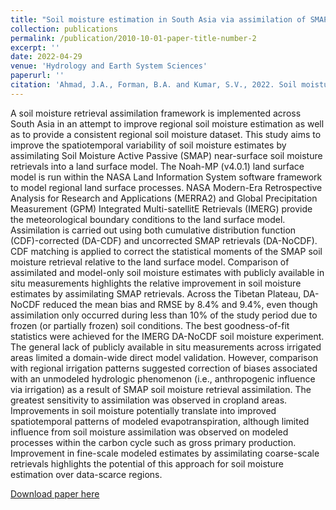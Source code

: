 ```yaml
---
title: "Soil moisture estimation in South Asia via assimilation of SMAP retrievals"
collection: publications
permalink: /publication/2010-10-01-paper-title-number-2
excerpt: ''
date: 2022-04-29
venue: 'Hydrology and Earth System Sciences'
paperurl: ''
citation: 'Ahmad, J.A., Forman, B.A. and Kumar, S.V., 2022. Soil moisture estimation in South Asia via assimilation of SMAP retrievals. Hydrology and Earth System Sciences, 26(8), pp.2221-2243.'
---
```

A soil moisture retrieval assimilation framework is implemented across South Asia in an attempt to improve regional soil moisture estimation as well as to provide a consistent regional soil moisture dataset. This study aims to improve the spatiotemporal variability of soil moisture estimates by assimilating Soil Moisture Active Passive (SMAP) near-surface soil moisture retrievals into a land surface model. The Noah-MP (v4.0.1) land surface model is run within the NASA Land Information System software framework to model regional land surface processes. NASA Modern-Era Retrospective Analysis for Research and Applications (MERRA2) and Global Precipitation Measurement (GPM) Integrated Multi-satellitE Retrievals (IMERG) provide the meteorological boundary conditions to the land surface model. Assimilation is carried out using both cumulative distribution function (CDF)-corrected (DA-CDF) and uncorrected SMAP retrievals (DA-NoCDF). CDF matching is applied to correct the statistical moments of the SMAP soil moisture retrieval relative to the land surface model. Comparison of assimilated and model-only soil moisture estimates with publicly available in situ measurements highlights the relative improvement in soil moisture estimates by assimilating SMAP retrievals. Across the Tibetan Plateau, DA-NoCDF reduced the mean bias and RMSE by 8.4% and 9.4%, even though assimilation only occurred during less than 10% of the study period due to frozen (or partially frozen) soil conditions. The best goodness-of-fit statistics were achieved for the IMERG DA-NoCDF soil moisture experiment. The general lack of publicly available in situ measurements across irrigated areas limited a domain-wide direct model validation. However, comparison with regional irrigation patterns suggested correction of biases associated with an unmodeled hydrologic phenomenon (i.e., anthropogenic influence via irrigation) as a result of SMAP soil moisture retrieval assimilation. The greatest sensitivity to assimilation was observed in cropland areas. Improvements in soil moisture potentially translate into improved spatiotemporal patterns of modeled evapotranspiration, although limited influence from soil moisture assimilation was observed on modeled processes within the carbon cycle such as gross primary production. Improvement in fine-scale modeled estimates by assimilating coarse-scale retrievals highlights the potential of this approach for soil moisture estimation over data-scarce regions.

[Download paper here](https://doi.org/10.5194/hess-26-2221-2022)
